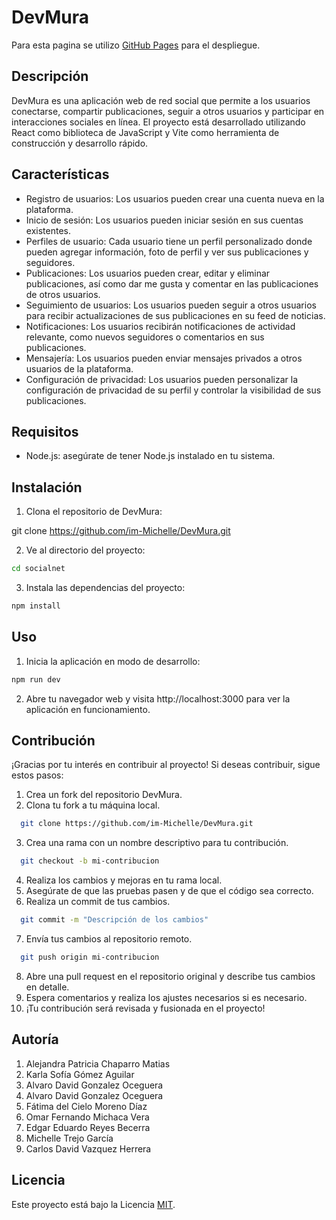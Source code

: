 # DevMura
Para esta pagina se utilizo [GitHub Pages](https://im-michelle.github.io/DevMura/) para el despliegue.

## Descripción

DevMura es una aplicación web de red social que permite a los usuarios conectarse, compartir publicaciones, seguir a otros usuarios y participar en interacciones sociales en línea. El proyecto está desarrollado utilizando React como biblioteca de JavaScript y Vite como herramienta de construcción y desarrollo rápido.

## Características

- Registro de usuarios: Los usuarios pueden crear una cuenta nueva en la plataforma.
- Inicio de sesión: Los usuarios pueden iniciar sesión en sus cuentas existentes.
- Perfiles de usuario: Cada usuario tiene un perfil personalizado donde pueden agregar información, foto de perfil y ver sus publicaciones y seguidores.
- Publicaciones: Los usuarios pueden crear, editar y eliminar publicaciones, así como dar me gusta y comentar en las publicaciones de otros usuarios.
- Seguimiento de usuarios: Los usuarios pueden seguir a otros usuarios para recibir actualizaciones de sus publicaciones en su feed de noticias.
- Notificaciones: Los usuarios recibirán notificaciones de actividad relevante, como nuevos seguidores o comentarios en sus publicaciones.
- Mensajería: Los usuarios pueden enviar mensajes privados a otros usuarios de la plataforma.
- Configuración de privacidad: Los usuarios pueden personalizar la configuración de privacidad de su perfil y controlar la visibilidad de sus publicaciones.

## Requisitos

- Node.js: asegúrate de tener Node.js instalado en tu sistema.

## Instalación

1. Clona el repositorio de DevMura:

git clone https://github.com/im-Michelle/DevMura.git

2. Ve al directorio del proyecto:
```bash
cd socialnet
```
3. Instala las dependencias del proyecto:
```bash
npm install
```
## Uso

1. Inicia la aplicación en modo de desarrollo:

```bash
npm run dev
```

2. Abre tu navegador web y visita http://localhost:3000 para ver la aplicación en funcionamiento.

## Contribución

¡Gracias por tu interés en contribuir al proyecto! Si deseas contribuir, sigue estos pasos:

1. Crea un fork del repositorio DevMura.
2. Clona tu fork a tu máquina local.

```bash
  git clone https://github.com/im-Michelle/DevMura.git
```
3. Crea una rama con un nombre descriptivo para tu contribución.

```bash
  git checkout -b mi-contribucion
```
4. Realiza los cambios y mejoras en tu rama local.
5. Asegúrate de que las pruebas pasen y de que el código sea correcto.
6. Realiza un commit de tus cambios.
```bash
  git commit -m "Descripción de los cambios"
```
7. Envía tus cambios al repositorio remoto.
```bash
  git push origin mi-contribucion
```
8. Abre una pull request en el repositorio original y describe tus cambios en detalle.
9. Espera comentarios y realiza los ajustes necesarios si es necesario.
10. ¡Tu contribución será revisada y fusionada en el proyecto!

## Autoría
<ol>
    <li>Alejandra Patricia Chaparro Matias</li>
    <li>Karla Sofía Gómez Aguilar</li>
    <li>Alvaro David Gonzalez Oceguera</li>
    <li>Alvaro David Gonzalez Oceguera</li>
    <li>Fátima del Cielo Moreno Díaz</li>
    <li>Omar Fernando Michaca Vera</li>
    <li>Edgar Eduardo Reyes Becerra</li>
    <li>Michelle Trejo García</li>
    <li>Carlos David Vazquez Herrera</li>
</ol>

## Licencia

Este proyecto está bajo la Licencia [MIT](https://opensource.org/licenses/MIT).
